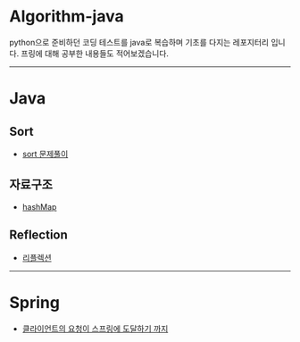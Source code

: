 # Algorithm-java
python으로 준비하던 코딩 테스트를 java로 복습하며 기초를 다지는 레포지터리 입니다. 
프링에 대해 공부한 내용들도 적어보겠습니다.

<hr> 

# Java

## Sort
* [sort 문제풀이](sort/sort.md)

## 자료구조
* [hashMap](map/map.md)

## Reflection
* [리플렉션](https://blog.naver.com/sss4920/223616332854)

<hr>

# Spring

* [클라이언트의 요청이 스프링에 도달하기 까지](https://blog.naver.com/sss4920/223612820062)



